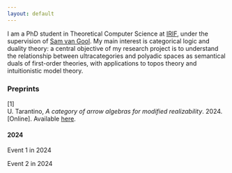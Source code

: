 ```yaml
---
layout: default
---
```


I am a PhD student in Theoretical Computer Science at <a href="https://www.irif.fr">IRIF</a>, under the supervision of <a href="https://samvangool.net">Sam van Gool</a>. My main interest is categorical logic and duality theory: a central objective of my research project is to understand the relationship between ultracategories and polyadic spaces as semantical duals of first-order theories, with applications to topos theory and intuitionistic model theory.


<h3>Preprints</h3>
<div class="csl-bib-body">
  <div data-csl-entry-id="tarantino2024categoryarrowalgebrasmodified" class="csl-entry">
    <div class="csl-left-margin">[1]</div><div class="csl-right-inline">U. Tarantino, <i>A category of arrow algebras for modified realizability</i>. 2024. [Online]. Available <a href="https://arxiv.org/abs/2407.02836">here</a>.</div>
  </div>
</div>

  <div class="timeline">
    <!-- Timeline Year 2024 -->
    <div class="timeline-year">
      <h4 class="year">2024</h4>
      <div class="timeline-events">
        <div class="timeline-item">
          <p>Event 1 in 2024</p>
        </div>
        <div class="timeline-item">
          <p>Event 2 in 2024</p>
        </div>
      </div>
    </div>
  </div>
